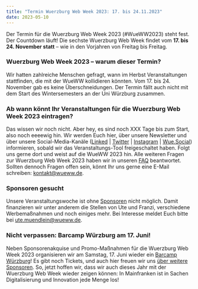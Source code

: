 ```yaml
---
title: "Termin Wuerzburg Web Week 2023: 17. bis 24.11.2023"
date: 2023-05-10
---
```

Der Termin für die Wuerzburg Web Week 2023 (#WueWW2023) steht fest. Der Countdown läuft! Die sechste Wuerzburg Web Week findet vom **17\. bis 24. November statt** – wie in den Vorjahren von Freitag bis Freitag.

### Wuerzburg Web Week 2023 – warum dieser Termin?

Wir hatten zahlreiche Menschen gefragt, wann im Herbst Veranstaltungen stattfinden, die mit der WueWW kollidieren könnten. Vom 17. bis 24. November gab es keine Überschneidungen. Der Termin fällt auch nicht mit dem Start des Wintersemesters an der Uni Würzburg zusammen.

### Ab wann könnt Ihr Veranstaltungen für die Wuerzburg Web Week 2023 eintragen?

Das wissen wir noch nicht. Aber hey, es sind noch XXX Tage bis zum Start, also noch eeeewig hin. Wir werden Euch hier, über unsere Newsletter und über unsere Social-Media-Kanäle ([Linked](https://www.linkedin.com/company/wuerzburg-web-week) | [Twitter](https://twitter.com/wueww) | [Instagram](https://www.instagram.com/wueww) | [Wue.Social](https://wue.social/@wueww)) informieren, sobald wir das Veranstaltungs-Tool freigeschaltet haben. Folgt uns gerne dort und weist auf die WueWW 2023 hin. Alle weiteren Fragen zur Wuerzburg Web Week 2023 haben wir in unseren [FAQ](https://www.wueww.de/faq) beantwortet. Sollten dennoch Fragen offen sein, könnt Ihr uns gerne eine E-Mail schreiben: [kontakt@wueww.de](mailto:kontakt@wueww.de).

### Sponsoren gesucht

Unsere Veranstaltungswoche ist ohne [Sponsoren](https://www.wueww.de/sponsoren/) nicht möglich. Damit finanzieren wir unter anderem die Stellen von Ute und Franzi, verschiedene Werbemaßnahmen und noch einiges mehr. Bei Interesse meldet Euch bitte bei ute.muendlein@wueww.de.

### Nicht verpassen: Barcamp Würzburg am 17. Juni!

Neben Sponsorenakquise und Promo-Maßnahmen für die Wuerzburg Web Week 2023 organisieren wir am Samstag, 17. Juni wieder ein [Barcamp Würzburg](https://barcamp-wuerzburg.de)! Es gibt noch Tickets, und auch hier freuen wir uns [über weitere Sponsoren](https://barcamp-wuerzburg.de/#sponsoren). So, jetzt hoffen wir, dass wir auch dieses Jahr mit der Wuerzburg Web Week wieder zeigen können: In Mainfranken ist in Sachen Digitalisierung und Innovation jede Menge los!
